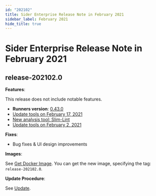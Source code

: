 ```yaml
---
id: "202102"
title: Sider Enterprise Release Note in February 2021
sidebar_label: February 2021
hide_title: true
---
```


# Sider Enterprise Release Note in February 2021

## release-202102.0

**Features**:

This release does not include notable features.

- **Runners version**: [0.43.0](https://github.com/sider/runners/releases/tag/0.43.0)
- [Update tools on February 17, 2021](../../news/2021.md#update-tools-on-february-17-2021)
- [New analysis tool: Slim-Lint](../../news/2021.md#new-analysis-tool-slim-lint)
- [Update tools on February 2, 2021](../../news/2021.md#update-tools-on-february-2-2021)

**Fixes**:

- Bug fixes & UI design improvements

**Images**:

See [Get Docker Image](../installation.md#get-docker-image). You can get the new image, specifying the tag: `release-202102.0`.

**Update Procedure**:

See [Update](../updating.md).

